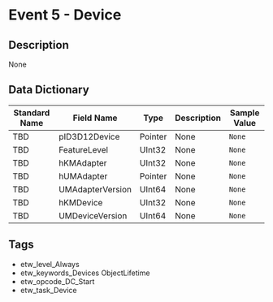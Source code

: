 # Event 5 - Device

## Description
None

## Data Dictionary
|Standard Name|Field Name|Type|Description|Sample Value|
|---|---|---|---|---|
|TBD|pID3D12Device|Pointer|None|`None`|
|TBD|FeatureLevel|UInt32|None|`None`|
|TBD|hKMAdapter|UInt32|None|`None`|
|TBD|hUMAdapter|Pointer|None|`None`|
|TBD|UMAdapterVersion|UInt64|None|`None`|
|TBD|hKMDevice|UInt32|None|`None`|
|TBD|UMDeviceVersion|UInt64|None|`None`|

## Tags
* etw_level_Always
* etw_keywords_Devices ObjectLifetime
* etw_opcode_DC_Start
* etw_task_Device